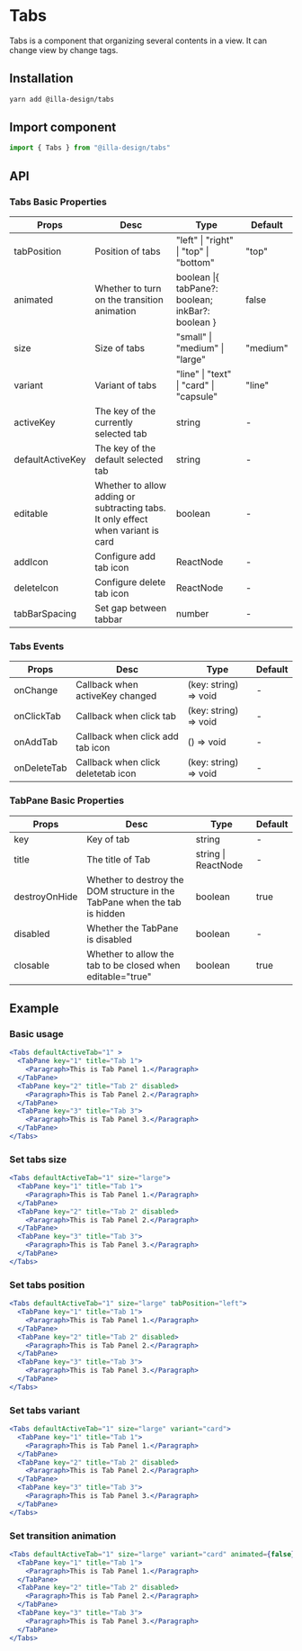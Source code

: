 # Tabs 

Tabs is a component that organizing several contents in a view. It can change view by change tags.

## Installation

```bash
yarn add @illa-design/tabs
```

## Import component

```jsx
import { Tabs } from "@illa-design/tabs"
```

## API

### Tabs Basic Properties

| Props            | Desc                                                         | Type                                              | Default  |
| ---------------- | ------------------------------------------------------------ | ------------------------------------------------- | -------- |
| tabPosition      | Position of tabs                                             | "left" \| "right" \| "top" \| "bottom"            | "top"    |
| animated         | Whether to turn on the transition animation                  | boolean \|{ tabPane?: boolean; inkBar?: boolean } | false    |
| size             | Size of tabs                                                 | "small" \| "medium" \| "large"                    | "medium" |
| variant          | Variant of tabs                                              | "line" \| "text" \| "card" \| "capsule"           | "line"   |
| activeKey        | The key of the currently selected tab                        | string                                            | -        |
| defaultActiveKey | The key of the default selected tab                          | string                                            | -        |
| editable         | Whether to allow adding or subtracting tabs. It only effect when variant is card | boolean                                           | -        |
| addIcon          | Configure add tab icon                                       | ReactNode                                         | -        |
| deleteIcon       | Configure delete tab icon                                    | ReactNode                                         | -        |
| tabBarSpacing    | Set gap between tabbar                                       | number                                            | -        |

### Tabs Events

| Props       | Desc                               | Type                  | Default |
| ----------- | ---------------------------------- | --------------------- | ------- |
| onChange    | Callback when activeKey changed    | (key: string) => void | -       |
| onClickTab  | Callback when click tab            | (key: string) => void | -       |
| onAddTab    | Callback when click add tab icon   | () => void            | -       |
| onDeleteTab | Callback when click deletetab icon | (key: string) => void | -       |

### TabPane Basic Properties

| Props         | Desc                                                         | Type                | Default |
| ------------- | ------------------------------------------------------------ | ------------------- | ------- |
| key           | Key of  tab                                                  | string              | -       |
| title         | The title of Tab                                             | string \| ReactNode | -       |
| destroyOnHide | Whether to destroy the DOM structure in the TabPane when the tab is hidden | boolean             | true    |
| disabled      | Whether the TabPane is disabled                              | boolean             | -       |
| closable      | Whether to allow the tab to be closed when editable="true"   | boolean             | true    |



## Example

### Basic usage

```jsx
<Tabs defaultActiveTab="1" >
  <TabPane key="1" title="Tab 1">
    <Paragraph>This is Tab Panel 1.</Paragraph>
  </TabPane>
  <TabPane key="2" title="Tab 2" disabled>
    <Paragraph>This is Tab Panel 2.</Paragraph>
  </TabPane>
  <TabPane key="3" title="Tab 3">
    <Paragraph>This is Tab Panel 3.</Paragraph>
  </TabPane>
</Tabs>
```

### Set tabs size

```jsx
<Tabs defaultActiveTab="1" size="large">
  <TabPane key="1" title="Tab 1">
    <Paragraph>This is Tab Panel 1.</Paragraph>
  </TabPane>
  <TabPane key="2" title="Tab 2" disabled>
    <Paragraph>This is Tab Panel 2.</Paragraph>
  </TabPane>
  <TabPane key="3" title="Tab 3">
    <Paragraph>This is Tab Panel 3.</Paragraph>
  </TabPane>
</Tabs>
```

### Set tabs position

```jsx
<Tabs defaultActiveTab="1" size="large" tabPosition="left">
  <TabPane key="1" title="Tab 1">
    <Paragraph>This is Tab Panel 1.</Paragraph>
  </TabPane>
  <TabPane key="2" title="Tab 2" disabled>
    <Paragraph>This is Tab Panel 2.</Paragraph>
  </TabPane>
  <TabPane key="3" title="Tab 3">
    <Paragraph>This is Tab Panel 3.</Paragraph>
  </TabPane>
</Tabs>
```

### Set tabs variant

```jsx
<Tabs defaultActiveTab="1" size="large" variant="card">
  <TabPane key="1" title="Tab 1">
    <Paragraph>This is Tab Panel 1.</Paragraph>
  </TabPane>
  <TabPane key="2" title="Tab 2" disabled>
    <Paragraph>This is Tab Panel 2.</Paragraph>
  </TabPane>
  <TabPane key="3" title="Tab 3">
    <Paragraph>This is Tab Panel 3.</Paragraph>
  </TabPane>
</Tabs>
```

### Set transition animation

```jsx
<Tabs defaultActiveTab="1" size="large" variant="card" animated={false} >
  <TabPane key="1" title="Tab 1">
    <Paragraph>This is Tab Panel 1.</Paragraph>
  </TabPane>
  <TabPane key="2" title="Tab 2" disabled>
    <Paragraph>This is Tab Panel 2.</Paragraph>
  </TabPane>
  <TabPane key="3" title="Tab 3">
    <Paragraph>This is Tab Panel 3.</Paragraph>
  </TabPane>
</Tabs>
```
